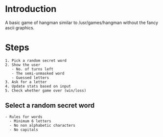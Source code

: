 # Introduction

A basic game of hangman similar to /usr/games/hangman without the
fancy ascii graphics.

# Steps
    1. Pick a random secret word
    2. Show the user 
       - No. of turns left
       - The semi-unmasked word
       - Guessed letters
    3. Ask for a letter
    4. Update stats based on input
    5. Check whether game over (win/loss)

## Select a random secret word
    - Rules for words
      - Minimum 6 letters
      - No non alphabetic characters
      - No capitals


       
